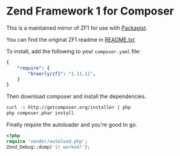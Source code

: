 Zend Framework 1 for Composer
=============================

This is a maintained mirror of ZF1 for use with [Packagist](http://packagist.org/packages/breerly/zf1). 

You can find the original ZF1 readme in [README.txt](README.txt)

To install, add the following to your `composer.yaml` file:

```yaml
{
    "require": {
        "breerly/zf1": "1.11.11",
    }
}
```

Then download composer and install the dependencies.

```sh
curl -s http://getcomposer.org/installer | php
php composer.phar install
```

Finally require the autoloader and you're good to go.

```php
<?php
require 'vendor/autoload.php';
Zend_Debug::dump('it worked!');
```


